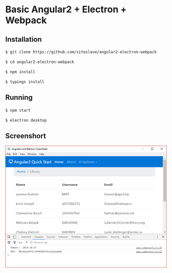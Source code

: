 # Basic Angular2 + Electron + Webpack

## Installation

`$ git clone https://github.com/siteslave/angular2-electron-webpack`

`$ cd angular2-electron-webpack`

`$ npm install`

`$ typings install`

## Running

`$ npm start`

`$ electron desktop`

## Screenshort

![alt text](./screenshort/ss.png)
